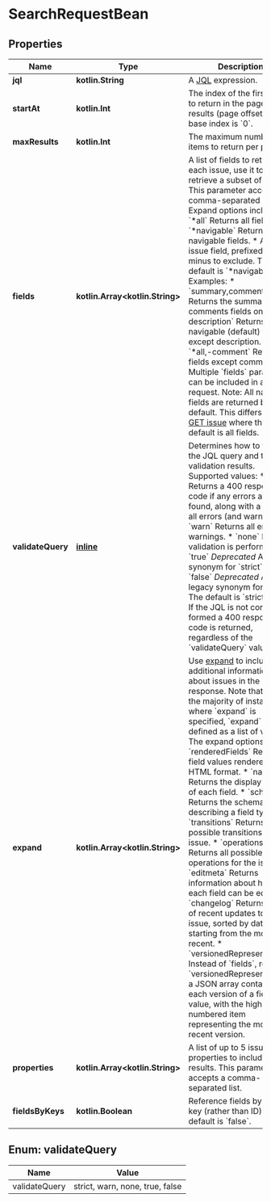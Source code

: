 
# SearchRequestBean

## Properties
Name | Type | Description | Notes
------------ | ------------- | ------------- | -------------
**jql** | **kotlin.String** | A [JQL](https://confluence.atlassian.com/x/egORLQ) expression. |  [optional]
**startAt** | **kotlin.Int** | The index of the first item to return in the page of results (page offset). The base index is &#x60;0&#x60;. |  [optional]
**maxResults** | **kotlin.Int** | The maximum number of items to return per page. |  [optional]
**fields** | **kotlin.Array&lt;kotlin.String&gt;** | A list of fields to return for each issue, use it to retrieve a subset of fields. This parameter accepts a comma-separated list. Expand options include:   *  &#x60;*all&#x60; Returns all fields.  *  &#x60;*navigable&#x60; Returns navigable fields.  *  Any issue field, prefixed with a minus to exclude.  The default is &#x60;*navigable&#x60;.  Examples:   *  &#x60;summary,comment&#x60; Returns the summary and comments fields only.  *  &#x60;-description&#x60; Returns all navigable (default) fields except description.  *  &#x60;*all,-comment&#x60; Returns all fields except comments.  Multiple &#x60;fields&#x60; parameters can be included in a request.  Note: All navigable fields are returned by default. This differs from [GET issue](#api-rest-api-3-issue-issueIdOrKey-get) where the default is all fields. |  [optional]
**validateQuery** | [**inline**](#ValidateQueryEnum) | Determines how to validate the JQL query and treat the validation results. Supported values:   *  &#x60;strict&#x60; Returns a 400 response code if any errors are found, along with a list of all errors (and warnings).  *  &#x60;warn&#x60; Returns all errors as warnings.  *  &#x60;none&#x60; No validation is performed.  *  &#x60;true&#x60; *Deprecated* A legacy synonym for &#x60;strict&#x60;.  *  &#x60;false&#x60; *Deprecated* A legacy synonym for &#x60;warn&#x60;.  The default is &#x60;strict&#x60;.  Note: If the JQL is not correctly formed a 400 response code is returned, regardless of the &#x60;validateQuery&#x60; value. |  [optional]
**expand** | **kotlin.Array&lt;kotlin.String&gt;** | Use [expand](em&gt;#expansion) to include additional information about issues in the response. Note that, unlike the majority of instances where &#x60;expand&#x60; is specified, &#x60;expand&#x60; is defined as a list of values. The expand options are:   *  &#x60;renderedFields&#x60; Returns field values rendered in HTML format.  *  &#x60;names&#x60; Returns the display name of each field.  *  &#x60;schema&#x60; Returns the schema describing a field type.  *  &#x60;transitions&#x60; Returns all possible transitions for the issue.  *  &#x60;operations&#x60; Returns all possible operations for the issue.  *  &#x60;editmeta&#x60; Returns information about how each field can be edited.  *  &#x60;changelog&#x60; Returns a list of recent updates to an issue, sorted by date, starting from the most recent.  *  &#x60;versionedRepresentations&#x60; Instead of &#x60;fields&#x60;, returns &#x60;versionedRepresentations&#x60; a JSON array containing each version of a field&#39;s value, with the highest numbered item representing the most recent version. |  [optional]
**properties** | **kotlin.Array&lt;kotlin.String&gt;** | A list of up to 5 issue properties to include in the results. This parameter accepts a comma-separated list. |  [optional]
**fieldsByKeys** | **kotlin.Boolean** | Reference fields by their key (rather than ID). The default is &#x60;false&#x60;. |  [optional]


<a name="ValidateQueryEnum"></a>
## Enum: validateQuery
Name | Value
---- | -----
validateQuery | strict, warn, none, true, false



